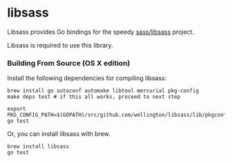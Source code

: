 libsass
=========

Libsass provides Go bindings for the speedy [sass/libsass](github.com/sass/libsass) project.

Libsass is required to use this library.

### Building From Source (OS X edition)

Install the following dependencies for compiling libsass:

    brew install go autoconf automake libtool mercurial pkg-config
    make deps test # if this all works, proceed to next step

    export PKG_CONFIG_PATH=$(GOPATH)/src/github.com/wellington/libsass/lib/pkgconfig
    go test


Or, you can install libsass with brew.

    brew install libsass
    go test
